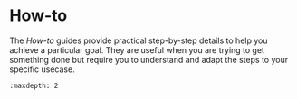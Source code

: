 # How-to

The _How-to_ guides provide practical step-by-step details to help you achieve a particular goal. They are useful when you are trying to get something done but require you to understand and adapt the steps to your specific usecase.

```{toctree}
:maxdepth: 2

```
